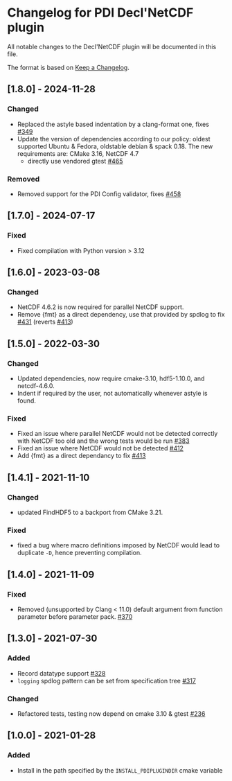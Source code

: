 # Changelog for PDI Decl'NetCDF plugin
All notable changes to the Decl'NetCDF plugin will be documented in this file.

The format is based on [Keep a Changelog](https://keepachangelog.com/en/1.0.0/).


## [1.8.0] - 2024-11-28

### Changed
* Replaced the astyle based indentation by a clang-format one, fixes
  [#349](https://gitlab.maisondelasimulation.fr/pdidev/pdi/-/issues/349)
* Update the version of dependencies according to our policy: oldest supported
  Ubuntu & Fedora, oldstable debian & spack 0.18. The new requirements are:
  CMake 3.16, NetCDF 4.7
  - directly use vendored gtest
  [#465](https://github.com/pdidev/pdi/issues/465)

### Removed
* Removed support for the PDI Config validator, fixes
  [#458](https://gitlab.maisondelasimulation.fr/pdidev/pdi/-/issues/458)


## [1.7.0] - 2024-07-17

### Fixed
* Fixed compilation with Python version > 3.12


## [1.6.0] - 2023-03-08

### Changed
* NetCDF 4.6.2 is now required for parallel NetCDF support.
* Remove {fmt} as a direct dependency, use that provided by spdlog to fix
  [#431](https://gitlab.maisondelasimulation.fr/pdidev/pdi/-/issues/431)
  (reverts
  [#413](https://gitlab.maisondelasimulation.fr/pdidev/pdi/-/issues/413))


## [1.5.0] - 2022-03-30

### Changed
* Updated dependencies, now require cmake-3.10, hdf5-1.10.0, and netcdf-4.6.0.
* Indent if required by the user, not automatically whenever astyle is found.

### Fixed
* Fixed an issue where parallel NetCDF would not be detected correctly with
  NetCDF too old and the wrong tests would be run
  [#383](https://gitlab.maisondelasimulation.fr/pdidev/pdi/-/issues/383)
* Fixed an issue where NetCDF would not be detected
  [#412](https://gitlab.maisondelasimulation.fr/pdidev/pdi/-/issues/412)
* Add {fmt} as a direct dependancy to fix
  [#413](https://gitlab.maisondelasimulation.fr/pdidev/pdi/-/issues/413)


## [1.4.1] - 2021-11-10

### Changed
* updated FindHDF5 to a backport from CMake 3.21.

### Fixed
* fixed a bug where macro definitions imposed by NetCDF would lead to duplicate
  `-D`, hence preventing compilation.


## [1.4.0] - 2021-11-09

### Fixed
* Removed (unsupported by Clang < 11.0) default argument from function parameter
  before parameter pack.
  [#370](https://gitlab.maisondelasimulation.fr/pdidev/pdi/-/issues/370)


## [1.3.0] - 2021-07-30

### Added
* Record datatype support
  [#328](https://gitlab.maisondelasimulation.fr/pdidev/pdi/-/issues/328)
* `logging` spdlog pattern can be set from specification tree
  [#317](https://gitlab.maisondelasimulation.fr/pdidev/pdi/-/issues/317)

### Changed

* Refactored tests, testing now depend on cmake 3.10 & gtest
  [#236](https://gitlab.maisondelasimulation.fr/pdidev/pdi/-/issues/236)


## [1.0.0] - 2021-01-28

### Added
* Install in the path specified by the `INSTALL_PDIPLUGINDIR` cmake variable
